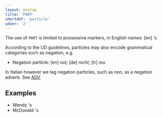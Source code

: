 ```yaml
---
layout: postag
title: 'PART'
shortdef: 'particle'
udver: '2'
---
```


The use of `PART` is limited to possessive markers, in English names: [en] ‘s.

According to the UD guidelines, particles may also encode grammatical
categories such as negation, e.g. 

- Negation particle: [en] _not;_ [de] _nicht;_ [tr] _mu_

In Italian however we tag negation particles, such as _non_, as a negation 
adverb. See [ADV]().

## Examples

* Wendy 's
* McDonald 's
<!-- Interlanguage links updated Út zář 29 20:42:56 CEST 2020 -->

